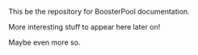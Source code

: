 This be the repository for BoosterPool documentation. 

More interesting stuff to appear here later on! 

Maybe even more so.

